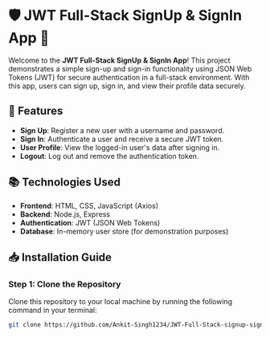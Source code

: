 # 🛡️ JWT Full-Stack SignUp & SignIn App 🚀

Welcome to the **JWT Full-Stack SignUp & SignIn App**! This project demonstrates a simple sign-up and sign-in functionality using JSON Web Tokens (JWT) for secure authentication in a full-stack environment. With this app, users can sign up, sign in, and view their profile data securely.

## 🔧 Features

- **Sign Up**: Register a new user with a username and password.
- **Sign In**: Authenticate a user and receive a secure JWT token.
- **User Profile**: View the logged-in user's data after signing in.
- **Logout**: Log out and remove the authentication token.

## 📚 Technologies Used

- **Frontend**: HTML, CSS, JavaScript (Axios)
- **Backend**: Node.js, Express
- **Authentication**: JWT (JSON Web Tokens)
- **Database**: In-memory user store (for demonstration purposes)

## 📥 Installation Guide

### Step 1: Clone the Repository

Clone this repository to your local machine by running the following command in your terminal:

```bash
git clone https://github.com/Ankit-Singh1234/JWT-Full-Stack-signup-signin.git
